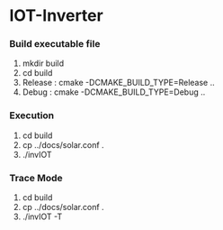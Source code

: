# IOT-Inverter

### Build executable file

1. mkdir build
2. cd build
3. Release : cmake -DCMAKE_BUILD_TYPE=Release ..
4. Debug :   cmake -DCMAKE_BUILD_TYPE=Debug ..

### Execution

1. cd build
2. cp ../docs/solar.conf  .
3. ./invIOT

### Trace Mode

1. cd build
2. cp ../docs/solar.conf  .
3. ./invIOT -T

